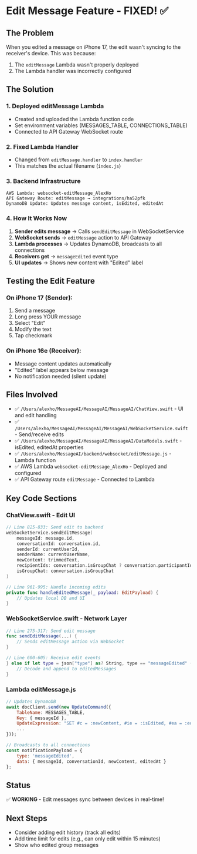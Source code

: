 # Edit Message Feature - FIXED! ✅

## The Problem
When you edited a message on iPhone 17, the edit wasn't syncing to the receiver's device. This was because:
1. The `editMessage` Lambda wasn't properly deployed
2. The Lambda handler was incorrectly configured

## The Solution

### 1. Deployed editMessage Lambda
- Created and uploaded the Lambda function code
- Set environment variables (MESSAGES_TABLE, CONNECTIONS_TABLE)
- Connected to API Gateway WebSocket route

### 2. Fixed Lambda Handler
- Changed from `editMessage.handler` to `index.handler`
- This matches the actual filename (`index.js`)

### 3. Backend Infrastructure
```
AWS Lambda: websocket-editMessage_AlexHo
API Gateway Route: editMessage → integrations/ha52pfk
DynamoDB Update: Updates message content, isEdited, editedAt
```

### 4. How It Works Now
1. **Sender edits message** → Calls `sendEditMessage` in WebSocketService
2. **WebSocket sends** → `editMessage` action to API Gateway
3. **Lambda processes** → Updates DynamoDB, broadcasts to all connections
4. **Receivers get** → `messageEdited` event type
5. **UI updates** → Shows new content with "Edited" label

## Testing the Edit Feature

### On iPhone 17 (Sender):
1. Send a message
2. Long press YOUR message
3. Select "Edit"
4. Modify the text
5. Tap checkmark

### On iPhone 16e (Receiver):
- Message content updates automatically
- "Edited" label appears below message
- No notification needed (silent update)

## Files Involved
- ✅ `/Users/alexho/MessageAI/MessageAI/MessageAI/ChatView.swift` - UI and edit handling
- ✅ `/Users/alexho/MessageAI/MessageAI/MessageAI/WebSocketService.swift` - Send/receive edits
- ✅ `/Users/alexho/MessageAI/MessageAI/MessageAI/DataModels.swift` - isEdited, editedAt properties
- ✅ `/Users/alexho/MessageAI/backend/websocket/editMessage.js` - Lambda function
- ✅ AWS Lambda `websocket-editMessage_AlexHo` - Deployed and configured
- ✅ API Gateway route `editMessage` - Connected to Lambda

## Key Code Sections

### ChatView.swift - Edit UI
```swift
// Line 825-833: Send edit to backend
webSocketService.sendEditMessage(
    messageId: message.id,
    conversationId: conversation.id,
    senderId: currentUserId,
    senderName: currentUserName,
    newContent: trimmedText,
    recipientIds: conversation.isGroupChat ? conversation.participantIds : [recipientId],
    isGroupChat: conversation.isGroupChat
)

// Line 961-995: Handle incoming edits
private func handleEditedMessage(_ payload: EditPayload) {
    // Updates local DB and UI
}
```

### WebSocketService.swift - Network Layer
```swift
// Line 275-317: Send edit message
func sendEditMessage(...) {
    // Sends editMessage action via WebSocket
}

// Line 600-605: Receive edit events
} else if let type = json["type"] as? String, type == "messageEdited" {
    // Decode and append to editedMessages
}
```

### Lambda editMessage.js
```javascript
// Updates DynamoDB
await docClient.send(new UpdateCommand({
    TableName: MESSAGES_TABLE,
    Key: { messageId },
    UpdateExpression: "SET #c = :newContent, #ie = :isEdited, #ea = :editedAt",
    ...
}));

// Broadcasts to all connections
const notificationPayload = {
    type: 'messageEdited',
    data: { messageId, conversationId, newContent, editedAt }
};
```

## Status
✅ **WORKING** - Edit messages sync between devices in real-time!

## Next Steps
- Consider adding edit history (track all edits)
- Add time limit for edits (e.g., can only edit within 15 minutes)
- Show who edited group messages
